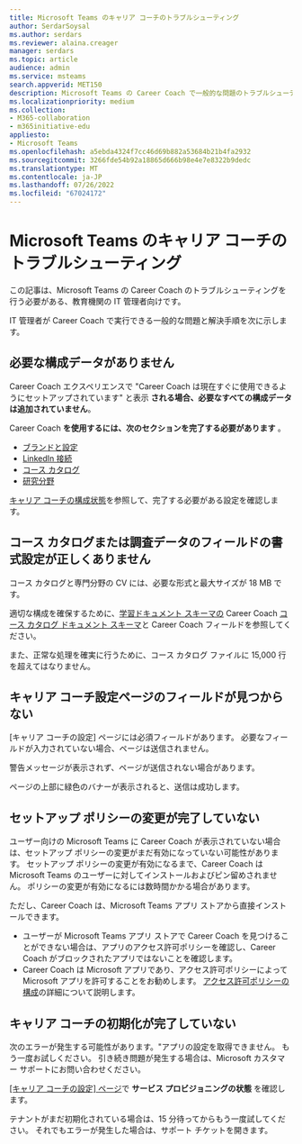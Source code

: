 ```yaml
---
title: Microsoft Teams のキャリア コーチのトラブルシューティング
author: SerdarSoysal
ms.author: serdars
ms.reviewer: alaina.creager
manager: serdars
ms.topic: article
audience: admin
ms.service: msteams
search.appverid: MET150
description: Microsoft Teams の Career Coach で一般的な問題のトラブルシューティングを行う方法について説明します。
ms.localizationpriority: medium
ms.collection:
- M365-collaboration
- m365initiative-edu
appliesto:
- Microsoft Teams
ms.openlocfilehash: a5ebda4324f7cc46d69b882a53684b21b4fa2932
ms.sourcegitcommit: 3266fde54b92a18865d666b98e4e7e8322b9dedc
ms.translationtype: MT
ms.contentlocale: ja-JP
ms.lasthandoff: 07/26/2022
ms.locfileid: "67024172"
---
```

# <a name="troubleshoot-career-coach-for-microsoft-teams"></a>Microsoft Teams のキャリア コーチのトラブルシューティング

この記事は、Microsoft Teams の Career Coach のトラブルシューティングを行う必要がある、教育機関の IT 管理者向けです。

IT 管理者が Career Coach で実行できる一般的な問題と解決手順を次に示します。

## <a name="missing-required-configuration-data"></a>必要な構成データがありません

Career Coach エクスペリエンスで "Career Coach は現在すぐに使用できるようにセットアップされています" と表示 **される場合、必要なすべての構成データは追加されていません**。

Career Coach **を使用するには、次のセクションを完了する必要があります** 。

- [ブランドと設定](career-coach-set-up-steps.md#brand-and-preferences)
- [LinkedIn 接続](career-coach-set-up-steps.md#linkedin-connection)
- [コース カタログ](career-coach-set-up-steps.md#course-catalog)
- [研究分野](career-coach-set-up-steps.md#fields-of-study)

[キャリア コーチの構成状態](career-coach-set-up-steps.md#configuration-status)を参照して、完了する必要がある設定を確認します。

## <a name="incorrect-formatting-of-course-catalog-or-fields-of-study-data"></a>コース カタログまたは調査データのフィールドの書式設定が正しくありません

コース カタログと専門分野の CV には、必要な形式と最大サイズが 18 MB です。

適切な構成を確保するために、[学習ドキュメント スキーマの](career-coach-set-up-steps.md#fields-of-study-document-format-and-schema) Career Coach [コース カタログ ドキュメント スキーマ](career-coach-set-up-steps.md#course-catalog-document-format-and-schema)と Career Coach フィールドを参照してください。

また、正常な処理を確実に行うために、コース カタログ ファイルに 15,000 行を超えてはなりません。

## <a name="missing-fields-in-career-coach-settings-pages"></a>キャリア コーチ設定ページのフィールドが見つからない

[キャリア コーチの設定] ページには必須フィールドがあります。 必要なフィールドが入力されていない場合、ページは送信されません。

警告メッセージが表示されず、ページが送信されない場合があります。

ページの上部に緑色のバナーが表示されると、送信は成功します。

## <a name="setup-policy-changes-arent-complete"></a>セットアップ ポリシーの変更が完了していない

ユーザー向けの Microsoft Teams に Career Coach が表示されていない場合は、セットアップ ポリシーの変更がまだ有効になっていない可能性があります。 セットアップ ポリシーの変更が有効になるまで、Career Coach は Microsoft Teams のユーザーに対してインストールおよびピン留めされません。 ポリシーの変更が有効になるには数時間かかる場合があります。

ただし、Career Coach は、Microsoft Teams アプリ ストアから直接インストールできます。

- ユーザーが Microsoft Teams アプリ ストアで Career Coach を見つけることができない場合は、アプリのアクセス許可ポリシーを確認し、Career Coach がブロックされたアプリではないことを確認します。
- Career Coach は Microsoft アプリであり、アクセス許可ポリシーによって Microsoft アプリを許可することをお勧めします。 [アクセス許可ポリシーの構成](teams-app-permission-policies.md)の詳細について説明します。

## <a name="career-coach-initialization-isnt-complete"></a>キャリア コーチの初期化が完了していない

次のエラーが発生する可能性があります。"アプリの設定を取得できません。 もう一度お試しください。 引き続き問題が発生する場合は、Microsoft カスタマー サポートにお問い合わせください。

[[キャリア コーチの設定] ページ](career-coach-set-up-steps.md#career-coach-settings-status)で **サービス プロビジョニングの状態** を確認します。

テナントがまだ初期化されている場合は、15 分待ってからもう一度試してください。 それでもエラーが発生した場合は、サポート チケットを開きます。
